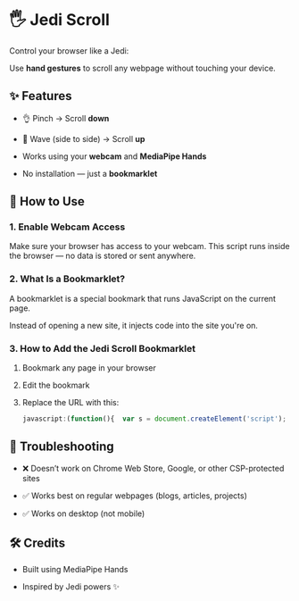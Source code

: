 # 🖐️ Jedi Scroll

Control your browser like a Jedi:

Use __hand gestures__ to scroll any webpage without touching your device.

## ✨ Features

- 👌 Pinch → Scroll __down__

- 👋 Wave (side to side) → Scroll __up__

- Works using your __webcam__ and __MediaPipe Hands__

- No installation — just a __bookmarklet__

## 🚀 How to Use

### 1. Enable Webcam Access
   
Make sure your browser has access to your webcam.
This script runs inside the browser — no data is stored or sent anywhere.

### 2. What Is a Bookmarklet?
A bookmarklet is a special bookmark that runs JavaScript on the current page.

Instead of opening a new site, it injects code into the site you're on.

### 3. How to Add the Jedi Scroll Bookmarklet

1. Bookmark any page in your browser

2. Edit the bookmark

3. Replace the URL with this:
   ```javascript
   javascript:(function(){  var s = document.createElement('script');  s.src = 'https://cdn.jsdelivr.net/gh/iam-weijie/jedi-scroll/gestureScroll.js';  document.body.appendChild(s);})();
   ```

## 🧠 Troubleshooting

- ❌ Doesn’t work on Chrome Web Store, Google, or other CSP-protected sites

- ✅ Works best on regular webpages (blogs, articles, projects)

- ✅ Works on desktop (not mobile)

## 🛠️ Credits

- Built using MediaPipe Hands

- Inspired by Jedi powers ✨
